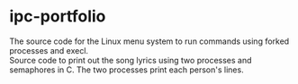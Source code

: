 # ipc-portfolio
The source code for the Linux menu system to run commands using forked processes and execl.<br/>
Source code to print out the song lyrics using two processes and semaphores in C. The two processes print each person's lines.<br/>
